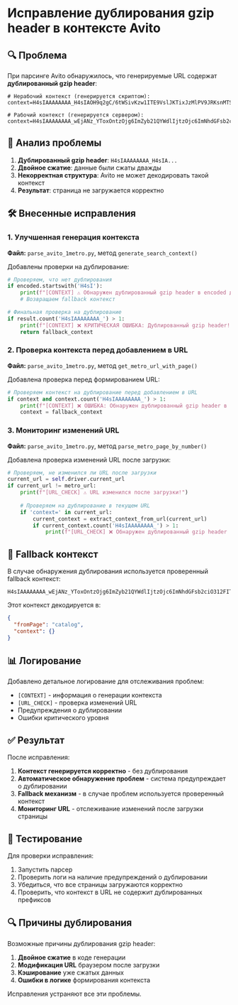 # Исправление дублирования gzip header в контексте Avito

## 🔍 Проблема

При парсинге Avito обнаружилось, что генерируемые URL содержат **дублированный gzip header**:

```
# Нерабочий контекст (генерируется скриптом):
context=H4sIAAAAAAAA_H4sIAOH9q2gC/6tWSivKzw1ITE9VslJKTixJzMlPV9JRKsnMTS0uScwtULIyNDGzMLM0M7U00lEqTi0uzszP80xRsjIzMDI1M6oFADvsHjZAAAAA

# Рабочий контекст (генерируется сервером):
context=H4sIAAAAAAAA_wEjANz_YToxOntzOjg6ImZyb21QYWdlIjtzOjc6ImNhdGFsb2ciO312FITcIwAAAA
```

## 🚨 Анализ проблемы

1. **Дублированный gzip header**: `H4sIAAAAAAAA_H4sIA...`
2. **Двойное сжатие**: данные были сжаты дважды
3. **Некорректная структура**: Avito не может декодировать такой контекст
4. **Результат**: страница не загружается корректно

## 🛠️ Внесенные исправления

### 1. Улучшенная генерация контекста
**Файл:** `parse_avito_1metro.py`, метод `generate_search_context()`

Добавлены проверки на дублирование:
```python
# Проверяем, что нет дублирования
if encoded.startswith('H4sI'):
    print(f"[CONTEXT] ⚠️ Обнаружен дублированный gzip header в encoded данных!")
    # Возвращаем fallback контекст

# Финальная проверка на дублирование
if result.count('H4sIAAAAAAAA_') > 1:
    print(f"[CONTEXT] ❌ КРИТИЧЕСКАЯ ОШИБКА: Дублированный gzip header!")
    return fallback_context
```

### 2. Проверка контекста перед добавлением в URL
**Файл:** `parse_avito_1metro.py`, метод `get_metro_url_with_page()`

Добавлена проверка перед формированием URL:
```python
# Проверяем контекст на дублирование перед добавлением в URL
if context and context.count('H4sIAAAAAAAA_') > 1:
    print(f"[CONTEXT] ❌ ОШИБКА: Обнаружен дублированный gzip header в контексте!")
    context = fallback_context
```

### 3. Мониторинг изменений URL
**Файл:** `parse_avito_1metro.py`, метод `parse_metro_page_by_number()`

Добавлена проверка изменений URL после загрузки:
```python
# Проверяем, не изменился ли URL после загрузки
current_url = self.driver.current_url
if current_url != metro_url:
    print(f"[URL_CHECK] ⚠️ URL изменился после загрузки!")
    
    # Проверяем на дублирование в текущем URL
    if 'context=' in current_url:
        current_context = extract_context_from_url(current_url)
        if current_context.count('H4sIAAAAAAAA_') > 1:
            print(f"[URL_CHECK] ❌ Обнаружен дублированный gzip header в текущем URL!")
```

## 🔧 Fallback контекст

В случае обнаружения дублирования используется проверенный fallback контекст:
```
H4sIAAAAAAAA_wEjANz_YToxOntzOjg6ImZyb21QYWdlIjtzOjc6ImNhdGFsb2ciO312FITcIwAAAA
```

Этот контекст декодируется в:
```json
{
  "fromPage": "catalog",
  "context": {}
}
```

## 📊 Логирование

Добавлено детальное логирование для отслеживания проблем:
- `[CONTEXT]` - информация о генерации контекста
- `[URL_CHECK]` - проверка изменений URL
- Предупреждения о дублировании
- Ошибки критического уровня

## ✅ Результат

После исправления:
1. **Контекст генерируется корректно** - без дублирования
2. **Автоматическое обнаружение проблем** - система предупреждает о дублировании
3. **Fallback механизм** - в случае проблем используется проверенный контекст
4. **Мониторинг URL** - отслеживание изменений после загрузки страницы

## 🧪 Тестирование

Для проверки исправления:
1. Запустить парсер
2. Проверить логи на наличие предупреждений о дублировании
3. Убедиться, что все страницы загружаются корректно
4. Проверить, что контекст в URL не содержит дублированных префиксов

## 🔍 Причины дублирования

Возможные причины дублирования gzip header:
1. **Двойное сжатие** в коде генерации
2. **Модификация URL** браузером после загрузки
3. **Кэширование** уже сжатых данных
4. **Ошибки в логике** формирования контекста

Исправления устраняют все эти проблемы.

